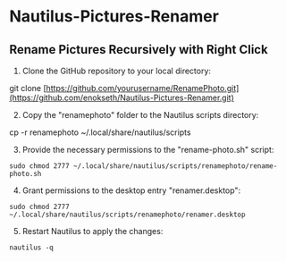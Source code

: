 # Nautilus-Pictures-Renamer

## Rename Pictures Recursively with Right Click

1. Clone the GitHub repository to your local directory:
   
git clone [https://github.com/yourusername/RenamePhoto.git](https://github.com/enokseth/Nautilus-Pictures-Renamer.git)

2. Copy the "renamephoto" folder to the Nautilus scripts directory:

cp -r renamephoto ~/.local/share/nautilus/scripts

3. Provide the necessary permissions to the "rename-photo.sh" script:

`sudo chmod 2777 ~/.local/share/nautilus/scripts/renamephoto/rename-photo.sh`

4. Grant permissions to the desktop entry "renamer.desktop":

`sudo chmod 2777 ~/.local/share/nautilus/scripts/renamephoto/renamer.desktop`

5. Restart Nautilus to apply the changes:

`nautilus -q`
